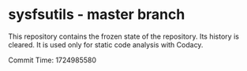 # sysfsutils - master branch

This repository contains the frozen state of the repository.
Its history is cleared. It is used only for static code
analysis with Codacy.

Commit Time: 1724985580